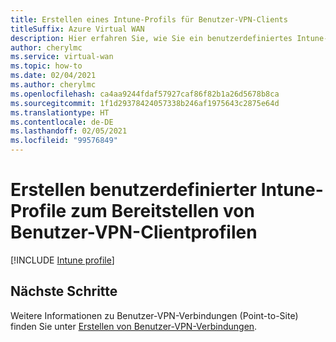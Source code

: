 ```yaml
---
title: Erstellen eines Intune-Profils für Benutzer-VPN-Clients
titleSuffix: Azure Virtual WAN
description: Hier erfahren Sie, wie Sie ein benutzerdefiniertes Intune-Profil erstellen, um es für Azure Virtual WAN-VPN-Clientprofile bereitzustellen.
author: cherylmc
ms.service: virtual-wan
ms.topic: how-to
ms.date: 02/04/2021
ms.author: cherylmc
ms.openlocfilehash: ca4aa9244fdaf57927caf86f82b1a26d5678b8ca
ms.sourcegitcommit: 1f1d29378424057338b246af1975643c2875e64d
ms.translationtype: HT
ms.contentlocale: de-DE
ms.lasthandoff: 02/05/2021
ms.locfileid: "99576849"
---
```

# <a name="create-custom-intune-profiles-to-deploy-user-vpn-client-profiles"></a>Erstellen benutzerdefinierter Intune-Profile zum Bereitstellen von Benutzer-VPN-Clientprofilen

[!INCLUDE [Intune profile](../../includes/vpn-gateway-virtual-wan-vpn-profile-intune.md)]
 
## <a name="next-steps"></a>Nächste Schritte

Weitere Informationen zu Benutzer-VPN-Verbindungen (Point-to-Site) finden Sie unter [Erstellen von Benutzer-VPN-Verbindungen](virtual-wan-point-to-site-portal.md).